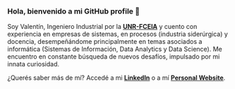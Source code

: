 ### Hola, bienvenido a mi GitHub profile :wave:

Soy Valentín, Ingeniero Industrial por la **[UNR-FCEIA](https://web.fceia.unr.edu.ar/es/)** y cuento con experiencia en empresas de sistemas, en procesos (industria siderúrgica) y docencia, desempeñándome principalmente en temas asociados a informática (Sistemas de Información, Data Analytics y Data Science). Me encuentro en constante búsqueda de nuevos desafíos, impulsado por mi innata curiosidad.

¿Querés saber más de mí? Accedé a mi **[LinkedIn](https://www.linkedin.com/in/valentinsilvestri/)** o a mí **[Personal Website](https://valentinsilvestri.github.io/)**.
